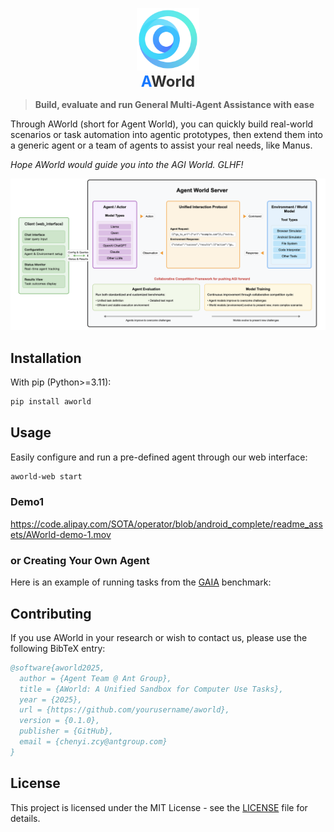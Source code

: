 <p align="center">
  <img src="readme_assets/aworld_logo.png" alt="AWorld Logo" width="100"/>
  <br>
  <span align="center" style="font-size: 24px;">
    <b><span style="color: var(--color-accent-fg, #1677FF);">A</span><span style="color: var(--color-fg-default, #333333);">World</span></b>
  </span>
</p>

> **Build, evaluate and run General Multi-Agent Assistance with ease**

Through AWorld (short for Agent World), you can quickly build real-world scenarios or task automation into agentic prototypes, then extend them into a generic agent or a team of agents to assist your real needs, like Manus.

*Hope AWorld would guide you into the AGI World. GLHF!*


![AWorld Framework](readme_assets/framework_arch.png)

## Installation
With pip (Python>=3.11):
```bash
pip install aworld
```

## Usage
Easily configure and run a pre-defined agent through our web interface:
```bash
aworld-web start
```
### Demo1
https://code.alipay.com/SOTA/operator/blob/android_complete/readme_assets/AWorld-demo-1.mov

### or Creating Your Own Agent 
Here is an example of running tasks from the [GAIA](https://huggingface.co/gaia-benchmark) benchmark:

## Contributing

If you use AWorld in your research or wish to contact us, please use the following BibTeX entry:

```bibtex
@software{aworld2025,
  author = {Agent Team @ Ant Group},
  title = {AWorld: A Unified Sandbox for Computer Use Tasks},
  year = {2025},
  url = {https://github.com/yourusername/aworld},
  version = {0.1.0},
  publisher = {GitHub},
  email = {chenyi.zcy@antgroup.com}
}
```

## License

This project is licensed under the MIT License - see the [LICENSE](LICENSE) file for details.